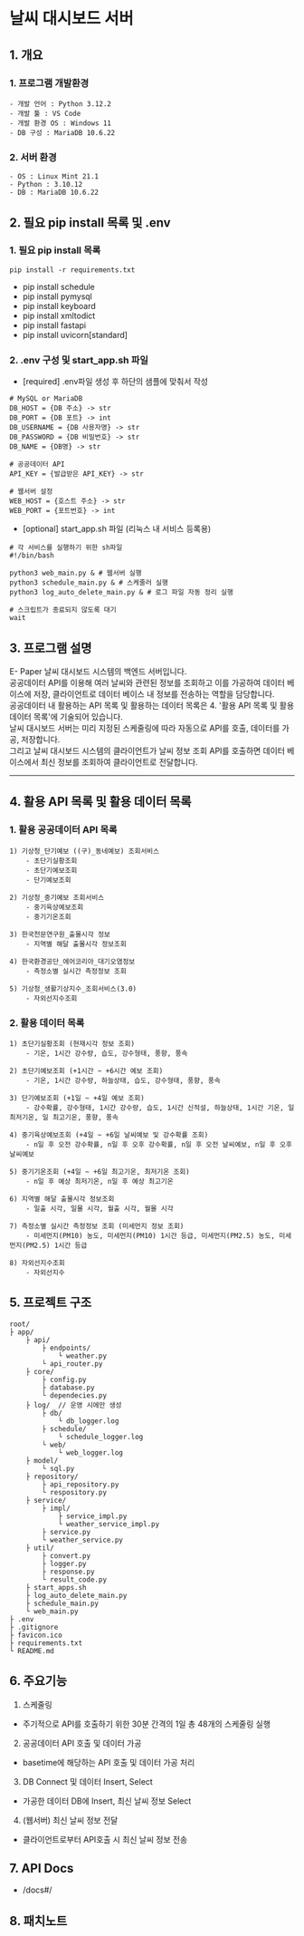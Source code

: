 # 날씨 대시보드 서버

## 1. 개요
### 1. 프로그램 개발환경
    - 개발 언어 : Python 3.12.2
    - 개발 툴 : VS Code
    - 개발 환경 OS : Windows 11
    - DB 구성 : MariaDB 10.6.22

### 2. 서버 환경
    - OS : Linux Mint 21.1
    - Python : 3.10.12
    - DB : MariaDB 10.6.22

## 2. 필요 pip install 목록 및 .env
### 1. 필요 pip install 목록
```
pip install -r requirements.txt
```
- pip install schedule
- pip install pymysql
- pip install keyboard
- pip install xmltodict
- pip install fastapi
- pip install uvicorn[standard]

### 2. .env 구성 및 start_app.sh 파일
- [required] .env파일 생성 후 하단의 샘플에 맞춰서 작성
```
# MySQL or MariaDB
DB_HOST = {DB 주소} -> str
DB_PORT = {DB 포트} -> int
DB_USERNAME = {DB 사용자명} -> str
DB_PASSWORD = {DB 비밀번호} -> str
DB_NAME = {DB명} -> str

# 공공데이터 API
API_KEY = {발급받은 API_KEY} -> str

# 웹서버 설정
WEB_HOST = {호스트 주소} -> str
WEB_PORT = {포트번호} -> int
```
- [optional] start_app.sh 파일 (리눅스 내 서비스 등록용)
```
# 각 서비스를 실행하기 위한 sh파일
#!/bin/bash

python3 web_main.py & # 웹서버 실행
python3 schedule_main.py & # 스케줄러 실행
python3 log_auto_delete_main.py & # 로그 파일 자동 정리 실행

# 스크립트가 종료되지 않도록 대기
wait
```

## 3. 프로그램 설명
E- Paper 날씨 대시보드 시스템의 백엔드 서버입니다.   
공공데이터 API를 이용해 여러 날씨와 관련된 정보를 조회하고 이를 가공하여 데이터 베이스에 저장, 클라이언트로 데이터 베이스 내 정보를 전송하는 역할을 담당합니다.   
공공데이터 내 활용하는 API 목록 및 활용하는 데이터 목록은 4. '활용 API 목록 및 활용 데이터 목록'에 기술되어 있습니다.   
날씨 대시보드 서버는 미리 지정된 스케줄링에 따라 자동으로 API를 호출, 데이터를 가공, 저장합니다.   
그리고 날씨 대시보드 시스템의 클라이언트가 날씨 정보 조회 API를 호출하면 데이터 베이스에서 최신 정보를 조회하여 클라이언트로 전달합니다.   
<hr />

## 4. 활용 API 목록 및 활용 데이터 목록
### 1. 활용 공공데이터 API 목록
    1) 기상청_단기예보 ((구)_동네예보) 조회서비스
        - 초단기실황조회
        - 초단기예보조회
        - 단기예보조회

    2) 기상청_중기예보 조회서비스
        - 중기육상예보조회
        - 중기기온조회

    3) 한국천문연구원_출몰시각 정보
        - 지역별 해달 출몰시각 정보조회

    4) 한국환경공단_에어코리아_대기오염정보
        - 측정소별 실시간 측정정보 조회

    5) 기상청_생활기상지수_조회서비스(3.0)
        - 자외선지수조회

### 2. 활용 데이터 목록
    1) 초단기실황조회 (현재시각 정보 조회)
        - 기온, 1시간 강수량, 습도, 강수형태, 풍향, 풍속

    2) 초단기예보조회 (+1시간 ~ +6시간 예보 조회)
        - 기온, 1시간 강수량, 하늘상태, 습도, 강수형태, 풍향, 풍속

    3) 단기예보조회 (+1일 ~ +4일 예보 조회)
        - 강수확률, 강수형태, 1시간 강수량, 습도, 1시간 신적설, 하늘상태, 1시간 기온, 일 최저기온, 일 최고기온, 풍향, 풍속

    4) 중기육상예보조회 (+4일 ~ +6일 날씨예보 및 강수확률 조회)
        - n일 후 오전 강수확률, n일 후 오후 강수확률, n일 후 오전 날씨예보, n일 후 오후 날씨예보

    5) 중기기온조회 (+4일 ~ +6일 최고기온, 최저기온 조회)
        - n일 후 예상 최저기온, n일 후 예상 최고기온

    6) 지역별 해달 출몰시각 정보조회
        - 일출 시각, 일몰 시각, 월출 시각, 월몰 시각

    7) 측정소별 실시간 측정정보 조회 (미세먼지 정보 조회)
        - 미세먼지(PM10) 농도, 미세먼지(PM10) 1시간 등급, 미세먼지(PM2.5) 농도, 미세먼지(PM2.5) 1시간 등급

    8) 자외선지수조회
        - 자외선지수


## 5. 프로젝트 구조
```
root/
├ app/
    ├ api/
        ├ endpoints/
            └ weather.py
        └ api_router.py
    ├ core/
        ├ config.py
        ├ database.py
        └ dependecies.py
    ├ log/  // 운영 시에만 생성
        ├ db/
            └ db_logger.log
        ├ schedule/
            └ schedule_logger.log
        └ web/
            └ web_logger.log
    ├ model/
        └ sql.py
    ├ repository/
        ├ api_repository.py
        └ respository.py
    ├ service/
        ├ impl/
            ├ service_impl.py
            └ weather_service_impl.py
        ├ service.py
        └ weather_service.py
    ├ util/
        ├ convert.py
        ├ logger.py
        ├ response.py
        └ result_code.py
    ├ start_apps.sh
    ├ log_auto_delete_main.py
    ├ schedule_main.py
    └ web_main.py
├ .env
├ .gitignore
├ favicon.ico
├ requirements.txt
└ README.md
```

## 6. 주요기능
1. 스케줄링
- 주기적으로 API를 호출하기 위한 30분 간격의 1일 총 48개의 스케줄링 실행
2. 공공데이터 API 호출 및 데이터 가공
- basetime에 해당하는 API 호출 및 데이터 가공 처리
3. DB Connect 및 데이터 Insert, Select
- 가공한 데이터 DB에 Insert, 최신 날씨 정보 Select
4. (웹서버) 최신 날씨 정보 전달
- 클라이언트로부터 API호출 시 최신 날씨 정보 전송

## 7. API Docs
- /docs#/

## 8. 패치노트